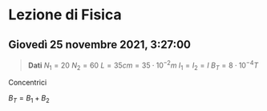 # Lezione di Fisica
## Giovedì 25 novembre 2021, 3:27:00

> **Dati**
> $N_1=20$
> $N_2=60$
> $L=35cm=35\cdot 10^{-2}m$
> $I_1=I_2=I$
> $B_T=8\cdot 10^{-4}T$
> 

Concentrici

$B_T=B_1+B_2$

<!--stackedit_data:
eyJoaXN0b3J5IjpbMTcxNzIwODE0Nl19
-->